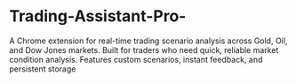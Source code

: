 # Trading-Assistant-Pro-
A Chrome extension for real-time trading scenario analysis across Gold, Oil, and Dow Jones markets. Built for traders who need quick, reliable market condition analysis. Features custom scenarios, instant feedback, and persistent storage
